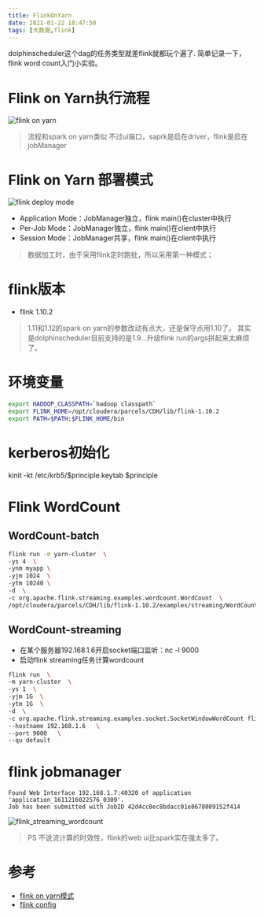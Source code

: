 ```yaml
---
title: FlinkOnYarn
date: 2021-01-22 18:47:50
tags: [大数据,flink]
---
```


dolphinscheduler这个dag的任务类型就差flink就都玩个遍了.
简单记录一下，flink word count入门小实验。

<!-- more -->
# Flink on Yarn执行流程
![flink on yarn](flink_on_yarn.jpg)

>流程和spark on yarn类似
>不过ui端口，saprk是启在driver，flink是启在jobManager

# Flink on Yarn 部署模式
![flink deploy mode](flink_deploy_mode.png)

* Application Mode：JobManager独立，flink main()在cluster中执行
* Per-Job Mode：JobManager独立，flink main()在client中执行
* Session Mode：JobManager共享，flink main()在client中执行

>数据加工时，由于采用flink定时跑批，所以采用第一种模式；

# flink版本
* flink 1.10.2

>1.11和1.12的spark on yarn的参数改动有点大，还是保守点用1.10了。
>其实是dolphinscheduler目前支持的是1.9...升级flink run的args拼起来太麻烦了。

# 环境变量
```bash 
export HADOOP_CLASSPATH=`hadoop classpath`
export FLINK_HOME=/opt/cloudera/parcels/CDH/lib/flink-1.10.2
export PATH=$PATH:$FLINK_HOME/bin
```

# kerberos初始化
kinit -kt /etc/krb5/$principle.keytab $principle

# Flink WordCount
## WordCount-batch

```bash
flink run -m yarn-cluster  \
-ys 4  \
-ynm myapp \
-yjm 1024  \
-ytm 10240 \
-d  \
-c org.apache.flink.streaming.examples.wordcount.WordCount  \
/opt/cloudera/parcels/CDH/lib/flink-1.10.2/examples/streaming/WordCount.jar
```

## WordCount-streaming
* 在某个服务器192.168.1.6开启socket端口监听：nc -l 9000
* 启动flink streaming任务计算wordcount

```bash 
flink run  \
-m yarn-cluster  \
-ys 1  \
-yjm 1G  \
-ytm 1G  \
-d  \
-c org.apache.flink.streaming.examples.socket.SocketWindowWordCount flink/WordCount-SocketWindow.jar  \
--hostname 192.168.1.6   \
--port 9000   \
--qu default
```

# flink jobmanager
```
Found Web Interface 192.168.1.7:40320 of application 'application_1611216022576_0309'.
Job has been submitted with JobID 42d4cc8ec8bdacc01e8678089152f414
```
![flink_streaming_wordcount](flink_streaming_wordcount.jpg)

>PS 不说流计算的时效性，flink的web ui比spark实在强太多了。

# 参考
* [flink on yarn模式](https://ci.apache.org/projects/flink/flink-docs-release-1.12/zh/deployment/#deployment-modes)
* [flink config](https://ci.apache.org/projects/flink/flink-docs-release-1.10/ops/config.html)
